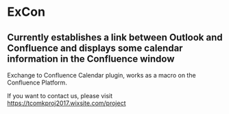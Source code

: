 # ExCon

## Currently establishes a link between Outlook and Confluence and displays some calendar information in the Confluence window

Exchange to Confluence Calendar plugin, works as a macro on the Confluence Platform.

If you want to contact us, please visit https://tcomkproj2017.wixsite.com/project

